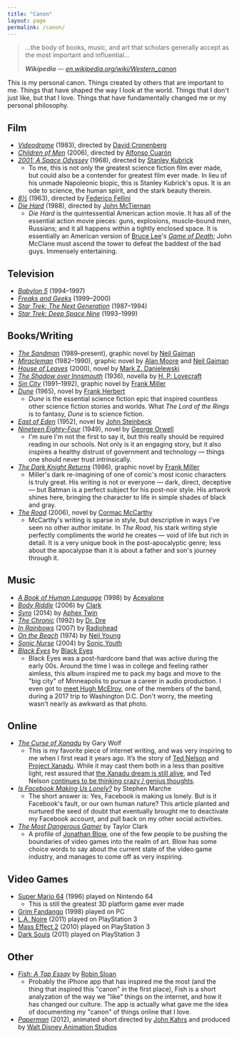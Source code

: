 ```yaml
---
title: "Canon"
layout: page
permalink: /canon/
---
```


> …the body of books, music, and art that scholars generally accept as the most important and influential…
>
> ***Wikipedia*** — <cite>[en.wikipedia.org/wiki/Western\_canon](https://en.wikipedia.org/wiki/Western_canon)</cite>

This is my personal canon. Things created by others that are important to me. Things that have shaped the way I look at the world. Things that I don't just like, but that I love. Things that have fundamentally changed me or my personal philosophy.

## Film

- <cite>[Videodrome](https://en.wikipedia.org/wiki/Videodrome)</cite> (1983), directed by [David Cronenberg](https://en.wikipedia.org/wiki/David_Cronenberg)
- <cite>[Children of Men](https://en.wikipedia.org/wiki/Children_of_Men)</cite> (2006), directed by [Alfonso Cuarón](https://en.wikipedia.org/wiki/Alfonso_Cuar%C3%B3n)
- <cite>[2001: A Space Odyssey](https://en.wikipedia.org/wiki/2001:_A_Space_Odyssey_(film))</cite> (1968), directed by [Stanley Kubrick](https://en.wikipedia.org/wiki/Stanley_Kubrick)
	- To me, this is not only the greatest science fiction film ever made, but could also be a contender for greatest film ever made. In lieu of his unmade Napoleonic biopic, this is Stanley Kubrick's opus. It is an ode to science, the human spirit, and the stark beauty therein.
- <cite>[8½](https://en.wikipedia.org/wiki/8%C2%BD)</cite> (1963), directed by [Federico Fellini](https://en.wikipedia.org/wiki/Federico_Fellini)
- <cite>[Die Hard](https://en.wikipedia.org/wiki/Die_Hard)</cite> (1988), directed by [John McTiernan](https://en.wikipedia.org/wiki/John_McTiernan)
	- <cite>Die Hard</cite> is the quintessential American action movie. It has all of the essential action movie pieces: guns, explosions, muscle-bound men, Russians; and it all happens within a tightly enclosed space. It is essentially an American version of [Bruce Lee](https://en.wikipedia.org/wiki/Game_of_Death)'s <cite>[Game of Death](https://en.wikipedia.org/wiki/Game_of_Death)</cite>; John McClane must ascend the tower to defeat the baddest of the bad guys. Immensely entertaining.

## Television

- <cite>[Babylon 5](https://en.wikipedia.org/wiki/Babylon_5)</cite> (1994–1997)
- <cite>[Freaks and Geeks](https://en.wikipedia.org/wiki/Freaks_and_Geeks)</cite> (1999–2000)
- <cite>[Star Trek: The Next Generation](https://en.wikipedia.org/wiki/Star_Trek:_The_Next_Generation)</cite> (1987–1994)
- <cite>[Star Trek: Deep Space Nine](https://en.wikipedia.org/wiki/Star_Trek:_Deep_Space_Nine)</cite> (1993–1999)

## Books/Writing

- <cite>[The Sandman](https://en.wikipedia.org/wiki/The_Sandman_(Vertigo))</cite> (1989–present), graphic novel by [Neil Gaiman](https://en.wikipedia.org/wiki/Neil_Gaiman)
- <cite>[Miracleman](https://en.wikipedia.org/wiki/Marvelman)</cite> (1982–1990), graphic novel by [Alan Moore](https://en.wikipedia.org/wiki/Alan_Moore) and [Neil Gaiman](https://en.wikipedia.org/wiki/Neil_Gaiman)
- <cite>[House of Leaves](https://en.wikipedia.org/wiki/House_of_Leaves)</cite> (2000), novel by [Mark Z. Danielewski](https://en.wikipedia.org/wiki/Mark_Z._Danielewski)
- <cite>[The Shadow over Innsmouth](https://en.wikipedia.org/wiki/The_Shadow_over_Innsmouth)</cite> (1936), novella by [H. P. Lovecraft](https://en.wikipedia.org/wiki/H._P._Lovecraft)
- <cite>[Sin City](https://en.wikipedia.org/wiki/Sin_City)</cite> (1991–1992), graphic novel by [Frank Miller](https://en.wikipedia.org/wiki/Frank_Miller_(comics))
- <cite>[Dune](https://en.wikipedia.org/wiki/Dune_(novel))</cite> (1965), novel by [Frank Herbert](https://en.wikipedia.org/wiki/Frank_Herbert)
	- <cite>Dune</cite> is the essential science fiction epic that inspired countless other science fiction stories and worlds. What <cite>The Lord of the Rings</cite> is to fantasy, <cite>Dune</cite> is to science fiction.
- <cite>[East of Eden](https://en.wikipedia.org/wiki/East_of_Eden_(novel))</cite> (1952), novel by [John Steinbeck](https://en.wikipedia.org/wiki/John_Steinbeck)
- <cite>[Nineteen Eighty-Four](https://en.wikipedia.org/wiki/Nineteen_Eighty-Four)</cite> (1949), novel by [George Orwell](https://en.wikipedia.org/wiki/George_Orwell)
	- I'm sure I'm not the first to say it, but this really should be required reading in our schools. Not only is it an engaging story, but it also inspires a healthy distrust of government and technology — things one should never trust intrinsically.
- <cite>[The Dark Knight Returns](https://en.wikipedia.org/wiki/The_Dark_Knight_Returns)</cite> (1986), graphic novel by [Frank Miller](https://en.wikipedia.org/wiki/Frank_Miller_(comics))
	- Miller's dark re-imagining of one of comic's most iconic characters is truly great. His writing is not or everyone — dark, direct, deceptive — but Batman is a perfect subject for his post-noir style. His artwork shines here, bringing the character to life in simple shades of black and gray.
- <cite>[The Road](https://en.wikipedia.org/wiki/The_Road)</cite> (2006), novel by [Cormac McCarthy](https://en.wikipedia.org/wiki/Cormac_McCarthy)
	- McCarthy's writing is sparse in style, but descriptive in ways I've seen no other author imitate. In <cite>The Road</cite>, his stark writing style perfectly compliments the world he creates — void of life but rich in detail. It is a very unique book in the post-apocalyptic genre; less about the apocalypse than it is about a father and son's journey through it.

## Music

- <cite>[A Book of Human Language](https://song.link/album/us/i/1138405620 "A Book of Human Language by Aceyalone")</cite> (1998) by [Aceyalone](https://en.wikipedia.org/wiki/Aceyalone "Aceyalone - Wikipedia")
- <cite>[Body Riddle](https://song.link/album/us/i/185514015 "Body Riddle by Clark")</cite> (2006) by [Clark](https://en.wikipedia.org/wiki/Chris_Clark_(musician) "Clark - Wikipedia")
- <cite>[Syro]()</cite> (2014) by [Aphex Twin](https://en.wikipedia.org/wiki/Aphex_Twin)
- <cite>[The Chronic](https://song.link/album/us/i/6654037 "The Chronic by Dr. Dre")</cite> (1992) by [Dr. Dre](https://en.wikipedia.org/wiki/Dr._Dre)
- <cite>[In Rainbows](https://song.link/album/us/i/1109714933 "In Rainbows by Radiohead")</cite> (2007) by [Radiohead](https://en.wikipedia.org/wiki/Radiohead)
- <cite>[On the Beach](https://song.link/album/us/i/1015732002 "On the Beach by Neil Young")</cite> (1974) by [Neil Young](https://en.wikipedia.org/wiki/Neil_Young)
- <cite>[Sonic Nurse](https://song.link/album/us/i/1132249548 "Sonic Nurse by Sonic Youth")</cite> (2004) by [Sonic Youth](https://en.wikipedia.org/wiki/Sonic_Youth)
- <cite>[Black Eyes](https://song.link/album/us/i/49250529)</cite> by [Black Eyes](https://en.wikipedia.org/wiki/Black_Eyes_(band))
	- Black Eyes was a post-hardcore band that was active during the early 00s. Around the time I was in college and feeling rather aimless, this album inspired me to pack my bags and move to the "big city" of Minneapolis to pursue a career in audio production. I even got to [meet Hugh McElroy](/assets/images/isaac-and-hugh.jpg), one of the members of the band, during a 2017 trip to Washington D.C. Don't worry, the meeting wasn't nearly as awkward as that photo.

## Online

- <cite>[The Curse of Xanadu](https://www.wired.com/1995/06/xanadu/ "The Curse of Xanadu \| Wired")</cite> by Gary Wolf
	- This is my favorite piece of internet writing, and was very inspiring to me when I first read it years ago. It’s the story of [Ted Nelson](https://en.wikipedia.org/wiki/Ted_Nelson "Ted Nelson \| Wikipedia") and [Project Xanadu](https://en.wikipedia.org/wiki/Project_Xanadu "Project Xanadu \| Wikipedia"). While it may cast them both in a less than positive light, rest assured that [the Xanadu dream is still alive](http://www.xanadu.net), and Ted Nelson [continues to be thinking crazy / genius thoughts](https://www.youtube.com/user/TheTedNelson "TheTedNelson on YouTube").
- <cite>[Is Facebook Making Us Lonely?](https://www.theatlantic.com/magazine/archive/2012/05/is-facebook-making-us-lonely/308930/ "Is Facebook Making Us Lonely? | The Atlantic")</cite> by Stephen Marche
	- The short answer is: Yes, Facebook is making us lonely. But is it Facebook's fault, or our own human nature? This article planted and nurtured the seed of doubt that eventually brought me to deactivate my Facebook account, and pull back on my other social activities.
- <cite>[The Most Dangerous Gamer](https://www.theatlantic.com/magazine/archive/2012/05/the-most-dangerous-gamer/308928/?single_page=true "The Most Dangerous Gamer \| The Atlantic")</cite> by Taylor Clark
	- A profile of [Jonathan Blow](https://en.m.wikipedia.org/wiki/Jonathan_Blow "Jonathan Blow \| Wikipedia"), one of the few people to be pushing the boundaries of video games into the realm of art. Blow has some choice words to say about the current state of the video game industry, and manages to come off as very inspiring.

## Video Games

- [Super Mario 64](https://en.wikipedia.org/wiki/Super_Mario_64) (1996) played on Nintendo 64
	- This is still the greatest 3D platform game ever made
- [Grim Fandango](https://en.wikipedia.org/wiki/Grim_Fandango) (1998) played on PC
- [L.A. Noire](https://en.wikipedia.org/wiki/L.A._Noire) (2011) played on PlayStation 3
- [Mass Effect 2](https://en.wikipedia.org/wiki/Mass_Effect_2) (2010) played on PlayStation 3
- [Dark Souls](https://en.wikipedia.org/wiki/Dark_Souls) (2011) played on PlayStation 3

## Other

- <cite>[Fish: A Tap Essay](https://www.robinsloan.com/fish/)</cite> by [Robin Sloan](https://www.robinsloan.com/)
	- Probably the iPhone app that has inspired me the most (and the thing that inspired this "canon" in the first place), Fish is a short analyzation of the way we "like" things on the internet, and how it has changed our culture. The app is actually what gave me the idea of documenting my "canon" of things online that I love.
- <cite>[Paperman](https://en.wikipedia.org/wiki/Paperman)</cite> (2012), animated short directed by [John Kahrs](https://en.wikipedia.org/wiki/John_Kahrs) and produced by [Walt Disney Animation Studios](https://en.wikipedia.org/wiki/Walt_Disney_Animation_Studios)
